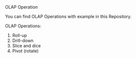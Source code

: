 OLAP Operation

You can find OLAP Operations with example in this Repository.

OLAP Operations:
1.	Roll-up
2.	Drill-down
3.	Slice and dice
4.	Pivot (rotate)
